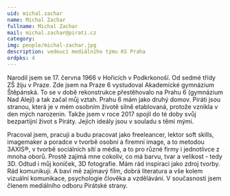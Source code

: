 ```yaml
---
uid: michal.zachar
name: Michal Zachar
fullname: Michal Zachar
mail: michal.zachar@pirati.cz
category: 
img: people/michal-zachar.jpg
description: vedoucí mediálního týmu KS Praha
ordpks: 4
---
```


Narodil jsem se 17. června 1966 v Hořicích v Podkrkonoší. Od sedmé třídy ZŠ žiju v Praze. Zde jsem na Praze 6 vystudoval Akademické gymnázium Štěpánská. To se v době rekonstrukce přestěhovalo na Prahu 6 (gymnázium Nad Alejí) a tak začal můj vztah. Prahu 6 mám jako druhý domov. Piráti jsou stranou, která je v mém osobním životě silně etablovaná, protože vznikla v den mých narozenin. Takže jsem v roce 2017 spojil do té doby svůj bezpartijní život s Piráty. Jejich ideály jsou v souladu s těmi mými. 

Pracoval jsem, pracuji a budu pracovat jako freeleancer, lektor soft skills, imagemaker a poradce v tvorbě osobní a firemní image, a to metodou 3AXIS®, v tvorbě sociálních sítí a média, a to pro různé firmy i jednotlivce z mnoha oborů. Prostě zajímá mne cokoliv, co má barvu, tvar a velikost - tedy 3D. Odtud i můj koníček, 3D fotografie. Mám rád inspiraci jako zdroj tvorby. Rád komunikuji. A baví mě zajímavý film, dobrá literatura a vše kolem vizuální komunikace, psychologie člověka a vzdělávání. V současnosti jsem členem mediálního odboru Pirátské strany.

